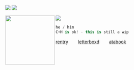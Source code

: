    ![](https://komarev.com/ghpvc/?username=LoveCrime&style=flat&color=387758&base=19274&label=Visitors!) ![](https://gifcity.carrd.co/assets/images/gallery270/f7bbb2b6.gif?v=9133a0c8)

[![](https://readme-typing-svg.herokuapp.com?font=Roboto+Mono&size=25&lines=scar+%7C+check+out+my+links&color=587A6F)](https://git.io/typing-svg)
<img align="left" src="https://files.catbox.moe/i6adw5.png" width="155"/> 

```csharp
he / him
C+H is ok! - this is still a wip
```
<a href="https://rentry.co/sylar">rentry</a>⠀⠀⠀<a href="https://letterboxd.com/dearhannibal/">letterboxd</a>⠀⠀⠀<a href="https://lovecrime.atabook.org">atabook</a>
